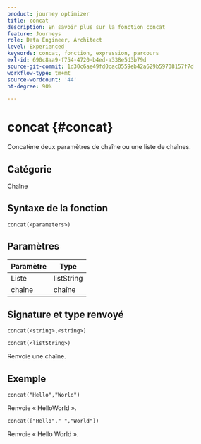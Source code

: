 ```yaml
---
product: journey optimizer
title: concat
description: En savoir plus sur la fonction concat
feature: Journeys
role: Data Engineer, Architect
level: Experienced
keywords: concat, fonction, expression, parcours
exl-id: 690c8aa9-f754-4720-b4ed-a338e5d3b79d
source-git-commit: 1d30c6ae49fd0cac0559eb42a629b59708157f7d
workflow-type: tm+mt
source-wordcount: '44'
ht-degree: 90%

---
```


# concat {#concat}

Concatène deux paramètres de chaîne ou une liste de chaînes.

## Catégorie

Chaîne

## Syntaxe de la fonction

`concat(<parameters>)`

## Paramètres

| Paramètre | Type |
|-----------|------------------|
| Liste | listString |
| chaîne | chaîne |

## Signature et type renvoyé

`concat(<string>,<string>)`

`concat(<listString>)`

Renvoie une chaîne.

## Exemple

`concat("Hello","World")`

Renvoie « HelloWorld ».

`concat(["Hello"," ","World"])`

Renvoie « Hello World ».
